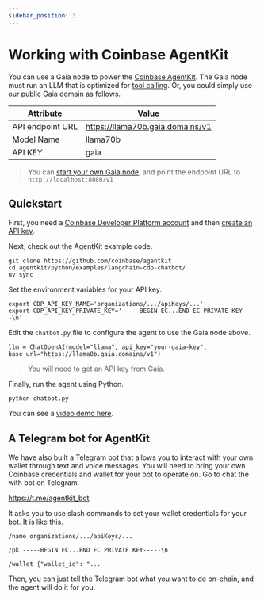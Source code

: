 ```yaml
---
sidebar_position: 3
---
```


# Working with Coinbase AgentKit

You can use a Gaia node to power the [Coinbase AgentKit](https://github.com/coinbase/agentkit).
The Gaia node must run an LLM that is optimized for [tool calling](../tool-call/tool-call.md). 
Or, you could simply use our public Gaia domain as follows.

| Attribute | Value |
|-----|--------|
| API endpoint URL | https://llama70b.gaia.domains/v1 |
| Model Name | llama70b |
| API KEY | gaia |

> You can [start your own Gaia node](https://github.com/GaiaNet-AI/node-configs/tree/main/llama-3.3-70b-instruct), and point the endpoint URL to `http://localhost:8080/v1`

## Quickstart

First, you need a [Coinbase Developer Platform account](https://www.coinbase.com/developer-platform) and then [create an API key](https://portal.cdp.coinbase.com/projects/api-keys).

Next, check out the AgentKit example code.

```
git clone https://github.com/coinbase/agentkit
cd agentkit/python/examples/langchain-cdp-chatbot/
uv sync
```

Set the environment variables for your API key.

```
export CDP_API_KEY_NAME='organizations/.../apiKeys/...'
export CDP_API_KEY_PRIVATE_KEY='-----BEGIN EC...END EC PRIVATE KEY-----\n'
```

Edit the `chatbot.py` file to configure the agent to use the Gaia node above.

```
llm = ChatOpenAI(model="llama", api_key="your-gaia-key", base_url="https://llama8b.gaia.domains/v1")
```
> You will need to get an API key from Gaia.

Finally, run the agent using Python.

```
python chatbot.py
```

You can see a [video demo here](https://x.com/juntao/status/1858634152599224828).


## A Telegram bot for AgentKit

We have also built a Telegram bot that allows you to interact with your own wallet through text and voice messages.
You will need to bring your own Coinbase credentials and wallet for your bot to operate on.
Go to chat the with bot on Telegram.

https://t.me/agentkit_bot

It asks you to use slash commands to set your wallet credentials for your bot.
It is like this.

```
/name organizations/.../apiKeys/...

/pk -----BEGIN EC...END EC PRIVATE KEY-----\n

/wallet {"wallet_id": "...
```

Then, you can just tell the Telegram bot what you want to do on-chain, and the agent will do it for you.
